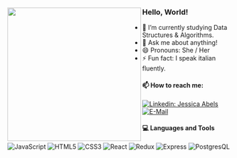 ### Hello, World!  <img src="https://i.ibb.co/5xnHM6h/pixelart.png" align="left" width="300px">
  
  - 🔭 I’m currently studying Data Structures & Algorithms.
  - 💬 Ask me about anything!
  - 😄 Pronouns: She / Her
  - ⚡ Fun fact: I speak italian fluently.
  
  #### 📫 How to reach me:   

  [![Linkedin: Jessica Abels](https://img.shields.io/badge/-JessicaAbels-blue?style=flat-square&logo=Linkedin&logoColor=white&link=https://www.linkedin.com/in/jessica-abels-pdx/)](https://www.linkedin.com/in/jessica-abels-pdx/)
<a href="mailto:mailto:jessabels92@gmail.com">![E-Mail](https://img.shields.io/badge/email-2a8?style=flat-square&logo=gmail&logoColor=white)</a>
  
  #### 💻 Languages and Tools <br />

![JavaScript](https://img.shields.io/badge/-JavaScript-black?style=flat&logo=javascript)
![HTML5](https://img.shields.io/badge/-HTML5-E34F26?style=flat&logo=html5&logoColor=white)
![CSS3](https://img.shields.io/badge/-CSS3-1572B6?style=flat&logo=css3)
![React](https://img.shields.io/badge/-React-black?style=flat&logo=react)
![Redux](https://img.shields.io/badge/-Redux-lightblue?style=flat&logo=redux)
![Express](https://img.shields.io/badge/-Express-blue?style=flat&logo=express)
![PostgresQL](https://img.shields.io/badge/-PostgreSQL-blue?style=flat&logo=postgresql)
